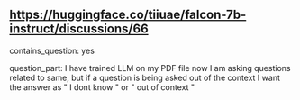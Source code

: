 ## https://huggingface.co/tiiuae/falcon-7b-instruct/discussions/66

contains_question: yes

question_part: I have trained LLM on my PDF file now I am asking questions related to same, but if a question is being asked out of the context I want the answer as " I dont know " or " out of context "